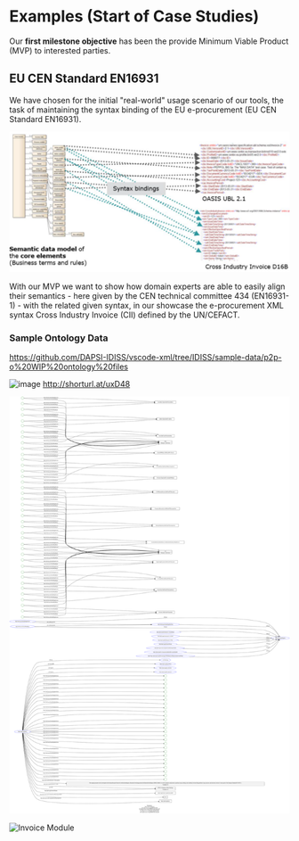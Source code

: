 # Examples (Start of Case Studies)

Our **first milestone objective** has been the provide Minimum Viable Product (MVP) to interested parties.

## EU CEN Standard EN16931

We have chosen for the initial "real-world" usage scenario of our tools, the task of maintaining the syntax binding of the EU e-procurement (EU CEN Standard EN16931).

![EU Syntax Binding](../docs/images/EN16931-SyntaxBinding.png)

With our MVP we want to show how domain experts are able to easily align their semantics - here given by the CEN technical committee 434 (EN16931-1) - with the related given syntax, in our showcase the e-procurement XML syntax Cross Industry Invoice (CII) defined by the UN/CEFACT.

### Sample Ontology Data
https://github.com/DAPSI-IDISS/vscode-xml/tree/IDISS/sample-data/p2p-o%20WIP%20ontology%20files


![image](https://user-images.githubusercontent.com/408126/149954885-85116f5e-8cb4-421f-99bd-d30f274e3dfc.png)
http://shorturl.at/uxD48


![](./images/rdf-grapher-01.svg)

![Invoice Module](./images/rdf-grapher-invoice-module.svg)


